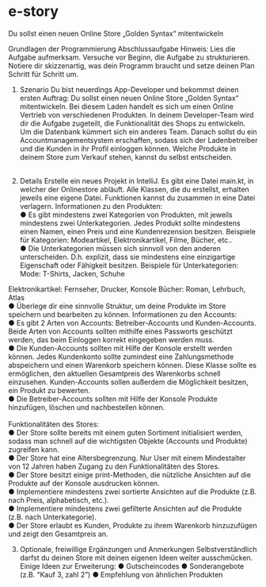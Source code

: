# e-story
Du sollst einen neuen Online Store „Golden Syntax“ mitentwickeln


Grundlagen der Programmierung
Abschlussaufgabe
Hinweis: Lies die Aufgabe aufmerksam. Versuche vor Beginn, die Aufgabe zu strukturieren. Notiere
dir skizzenartig, was dein Programm braucht und setze deinen Plan Schritt für Schritt um.

1. Szenario
   Du bist neuerdings App-Developer und bekommst deinen ersten Auftrag: Du sollst einen neuen
   Online Store „Golden Syntax“ mitentwickeln. Bei diesem Laden handelt es sich um einen Online
   Vertrieb von verschiedenen Produkten. In deinem Developer-Team wird dir die Aufgabe zugeteilt,
   die Funktionalität des Shops zu entwickeln. Um die Datenbank kümmert sich ein anderes Team.
   Danach sollst du ein Accountmanagementsystem erschaffen, sodass sich der Ladenbetreiber und
   die Kunden in ihr Profil einloggen können.
   Welche Produkte in deinem Store zum Verkauf stehen, kannst du selbst entscheiden.</br></br>

2. Details
   Erstelle ein neues Projekt in IntelliJ. Es gibt eine Datei main.kt, in welcher der Onlinestore abläuft. Alle
   Klassen, die du erstellst, erhalten jeweils eine eigene Datei. Funktionen kannst du zusammen in eine
   Datei verlagern.
   Informationen zu den Produkten:</br>
   ● Es gibt mindestens zwei Kategorien von Produkten, mit jeweils mindestens zwei
   Unterkategorien. Jedes Produkt sollte mindestens einen Namen, einen Preis und eine
   Kundenrezension besitzen.
   Beispiele für Kategorien:
   Modeartikel, Elektronikartikel, Filme, Bücher, etc..</br>
   ● Die Unterkategorien müssen sich sinnvoll von den anderen unterscheiden. D.h. explizit, dass
   sie mindestens eine einzigartige Eigenschaft oder Fähigkeit besitzen.
   Beispiele für Unterkategorien:
   Mode: T-Shirts, Jacken, Schuhe

Elektronikartikel: Fernseher, Drucker, Konsole
Bücher: Roman, Lehrbuch, Atlas</br>
● Überlege dir eine sinnvolle Struktur, um deine Produkte im Store speichern und bearbeiten
zu können.
Informationen zu den Accounts:</br>
● Es gibt 2 Arten von Accounts: Betreiber-Accounts und Kunden-Accounts.
Beide Arten von Accounts sollten mithilfe eines Passworts geschützt werden, das beim
Einloggen korrekt eingegeben werden muss.</br>
● Die Kunden-Accounts sollten mit Hilfe der Konsole erstellt werden können.
Jedes Kundenkonto sollte zumindest eine Zahlungsmethode abspeichern und einen
Warenkorb speichern können. Diese Klasse sollte es ermöglichen, den aktuellen
Gesamtpreis des Warenkorbs schnell einzusehen. Kunden-Accounts sollen außerdem die
Möglichkeit besitzen, ein Produkt zu bewerten.</br>
● Die Betreiber-Accounts sollten mit Hilfe der Konsole Produkte hinzufügen, löschen und
nachbestellen können.</br></br>
Funktionalitäten des Stores:</br>
● Der Store sollte bereits mit einem guten Sortiment initialisiert werden, sodass man schnell
auf die wichtigsten Objekte (Accounts und Produkte) zugreifen kann.</br>
● Der Store hat eine Altersbegrenzung. Nur User mit einem Mindestalter von 12 Jahren haben
Zugang zu den Funktionalitäten des Stores. </br>
● Der Store besitzt einige print-Methoden, die nützliche Ansichten auf die Produkte auf der
Konsole ausdrucken können.</br>
● Implementiere mindestens zwei sortierte Ansichten auf die Produkte (z.B. nach Preis,
alphabetisch, etc.).</br>
● Implementiere mindestens zwei gefilterte Ansichten auf die Produkte (z.B. nach
Unterkategorie).</br>
● Der Store erlaubt es Kunden, Produkte zu ihrem Warenkorb hinzuzufügen und zeigt den
Gesamtpreis an.

3. Optionale, freiwillige Ergänzungen und Anmerkungen
   Selbstverständlich darfst du deinen Store mit deinen eigenen Ideen weiter ausschmücken.
   Einige Ideen zur Erweiterung:
   ● Gutscheincodes
   ● Sonderangebote (z.B. “Kauf 3, zahl 2”)
   ● Empfehlung von ähnlichen Produkten